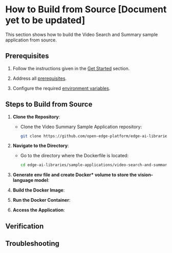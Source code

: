 # How to Build from Source [Document yet to be updated]

This section shows how to build the Video Search and Summary sample application from source.

## Prerequisites
1. Follow the instructions given in the [Get Started](./get-started.md) section.

2. Address all [prerequisites](./get-started.md#-prerequisites).

3. Configure the required [environment variables](./get-started.md#️-setting-required-environment-variables). 

## Steps to Build from Source

1. **Clone the Repository**:
    - Clone the Video Summary Sample Application repository:
      ```bash
      git clone https://github.com/open-edge-platform/edge-ai-libraries.git
      ```

2. **Navigate to the Directory**:
    - Go to the directory where the Dockerfile is located:
      ```bash
      cd edge-ai-libraries/sample-applications/video-search-and-summarization
      ```

3. **Generate env file and create Docker\* volume to store the vision-language model**:


4. **Build the Docker Image**:


5. **Run the Docker Container**:


6. **Access the Application**:


## Verification


## Troubleshooting
